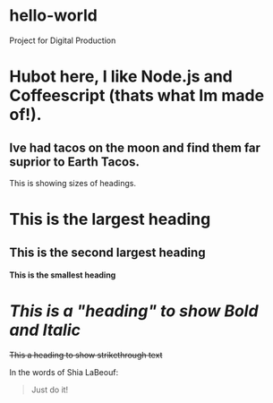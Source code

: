# hello-world
Project for Digital Production

# **Hubot here, I like Node.js and Coffeescript (thats what Im made of!).**
## Ive had tacos on the moon and find them far suprior to Earth Tacos. 

This is showing sizes of headings. 

# This is the largest heading
## This is the second largest heading
#### This is the smallest heading

# _This is a "heading" to show Bold and Italic_

~~This a heading to show strikethrough text~~

In the words of Shia LaBeouf:

> Just do it!
